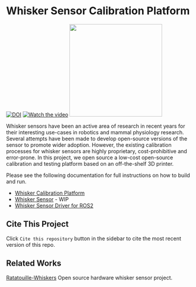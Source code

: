# Whisker Sensor Calibration Platform

[![DOI](https://zenodo.org/badge/DOI/10.5281/zenodo.11081338.svg)](https://zenodo.org/doi/10.5281/zenodo.11081338)
[![Watch the video](calibration_platform/docs/figures/video_thumbnail.jpg)](https://www.youtube.com/watch?v=EIAvARFTPrY)
<img src=calibration_platform/docs/figures/3d_printer_overview.jpg  width="250">

Whisker sensors have been an active area of research in recent years for their interesting use-cases in robotics and mammal physiology research.
Several attempts have been made to develop open-source versions of the sensor to promote wider adoption.
However, the existing calibration processes for whisker sensors are highly proprietary, cost-prohibitive and error-prone.
In this project, we open source a low-cost open-source calibration and testing platform based on an off-the-shelf 3D printer.

Please see the following documentation for full instructions on how to build and run.

- [Whisker Calibration Platform](calibration_platform)
- [Whisker Sensor](sensor_platform) - WIP
- [Whisker Sensor Driver for ROS2](calibration_platform/software/whisker_driver_ros2/)

## Cite This Project

Click `Cite this repository` button in the sidebar to cite the most recent version of this repo.

## Related Works

[Ratatouille-Whiskers](https://github.com/Ratatouille-Whiskers/Ratatouille-Whisker) Open source hardware whisker sensor project.
